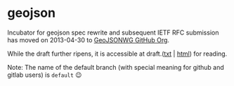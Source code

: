 geojson
=======

Incubator for geojson spec rewrite and subsequent IETF RFC submission
has moved on 2013-04-30 to
[GeoJSONWG GitHub Org](https://github.com/GeoJSONWG/draft-geojson).

While the draft further ripens, it is accessible at
draft.([txt](http://geojsonwg.github.io/draft-geojson/draft.txt) |
[html](http://geojsonwg.github.io/draft-geojson/draft.html)) for reading.

Note: The name of the default branch (with special meaning for github and gitlab users) is `default` :wink:
